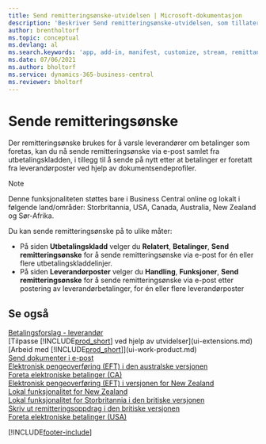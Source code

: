 ```yaml
---
title: Send remitteringsønske-utvidelsen | Microsoft-dokumentasjon
description: 'Beskriver Send remitteringsønske-utvidelsen, som tillater at remitteringsønsker sendes via e-post og sendes på nytt fra utbetalingskladden og leverandørposter.'
author: brentholtorf
ms.topic: conceptual
ms.devlang: al
ms.search.keywords: 'app, add-in, manifest, customize, stream, remittance, advice'
ms.date: 07/06/2021
ms.author: bholtorf
ms.service: dynamics-365-business-central
ms.reviewer: bholtorf
---
```

# Sende remitteringsønske

Der remitteringsønske brukes for å varsle leverandører om betalinger som foretas, kan du nå sende remitteringsønske via e-post samlet fra utbetalingskladden, i tillegg til å sende på nytt etter at betalinger er foretatt fra leverandørposter ved hjelp av dokumentsendeprofiler.

> [!NOTE]
> Denne funksjonaliteten støttes bare i Business Central online og lokalt i følgende land/områder: Storbritannia, USA, Canada, Australia, New Zealand og Sør-Afrika.  

Du kan sende remitteringsønske på to ulike måter:

* På siden **Utbetalingskladd** velger du **Relatert**, **Betalinger**, **Send remitteringsønske** for å sende remitteringsønske via e-post for én eller flere utbetalingskladdelinjer.
* På siden **Leverandørposter** velger du **Handling**, **Funksjoner**, **Send remitteringsønske** for å sende remitteringsønske via e-post etter postering av leverandørbetalinger, for én eller flere leverandørposter

## Se også

[Betalingsforslag - leverandør](payables-how-suggest-vendor-payments.md)  
[Tilpasse [!INCLUDE[prod_short](includes/prod_short.md)] ved hjelp av utvidelser](ui-extensions.md)  
[Arbeid med [!INCLUDE[prod_short](includes/prod_short.md)]](ui-work-product.md)  
[Send dokumenter i e-post](ui-how-send-documents-email.md)  
[Elektronisk pengeoverføring (EFT) i den australske versjonen](localfunctionality/australia/electronic-funds-transfer-eft-.md)  
[Foreta elektroniske betalinger (CA)](finance-make-payments-with-bank-data-conversion-service-or-sepa-credit-transfer.md#exporting-payments-to-a-bank-file)  
[Elektronisk pengeoverføring (EFT) i versjonen for New Zealand](localfunctionality/newzealand/electronic-funds-transfer-eft-.md)  
[Lokal funksjonalitet for New Zealand](localfunctionality/newzealand/new-zealand-local-functionality.md)  
[Lokal funksjonalitet for Storbritannia i den britiske versjonen](localfunctionality/unitedkingdom/united-kingdom-local-functionality.md)  
[Skriv ut remitteringsoppdrag i den britiske versjonen](localfunctionality/unitedkingdom/how-to-print-remittance-advice.md)  
[Foreta elektroniske betalinger (USA)](finance-make-payments-with-bank-data-conversion-service-or-sepa-credit-transfer.md#exporting-payments-to-a-bank-file)  
  

[!INCLUDE[footer-include](includes/footer-banner.md)]